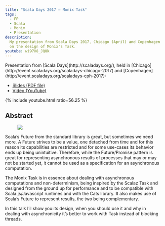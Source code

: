 ```yaml
---
title: "Scala Days 2017 — Monix Task"
tags:
  - FP
  - Scala
  - Monix
  - Presentation
description:
  My presentation from Scala Days 2017, Chicago (April) and Copenhagen (June),
  on the design of Monix's Task.
youtube: wi97X8_JQUk
---
```


<p class="intro withcap" markdown='1'>Presentation from [Scala Days](http://scaladays.org/), held in 
[Chicago](http://event.scaladays.org/scaladays-chicago-2017)
and [Copenhagen](http://event.scaladays.org/scaladays-cph-2017):</p>

- [Slides (PDF file)](/assets/pdfs/monix-task-scaladays.pdf)
- [Video (YouTube)](https://www.youtube.com/watch?v=wi97X8_JQUk)

{% include youtube.html ratio=56.25 %}

## Abstract

<figure>
  <img src="{% link /assets/media/articles/scaladays.jpg %}" />
</figure>

Scala’s Future from the standard library is great, but sometimes we need more. A Future strives to be a value, one detached from time and for this reason its capabilities are restricted and for some use-cases its behavior ends up being unintuitive. Therefore, while the Future/Promise pattern is great for representing asynchronous results of processes that may or may not be started yet, it cannot be used as a specification for an asynchronous computation.

The Monix Task is in essence about dealing with asynchronous computations and non-determinism, being inspired by the Scalaz Task and designed from the ground up for performance and to be compatible with Scala.js/Javascript runtimes and with the Cats library. It also makes use of Scala’s Future to represent results, the two being complementary.

In this talk I’ll show you its design, when you should use it and why in dealing with asynchronicity it’s better to work with Task instead of blocking threads.